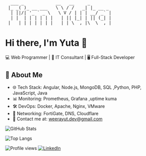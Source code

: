 <pre>
  ___ _            __   __     _        
 |_ _( )_ __ ___   \ \ / /   _| |_ __ _ 
  | ||/| '_ ` _ \   \ V / | | | __/ _` |
  | |  | | | | | |   | || |_| | || (_| |
 |___| |_| |_| |_|   |_| \__,_|\__\__,_|                                             
</pre>


# Hi there, I'm Yuta 👋

💻 Web Programmer | 🔧 IT Consultant | 🖥️ Full-Stack Developer  

## 🚀 About Me  
- 🌐 Tech Stack: Angular, Node.js, MongoDB, SQL ,Python, PHP, JavaScript, Java
- 📊 Monitoring: Prometheus, Grafana ,uptime kuma
- 🛠️ DevOps: Docker, Apache, Nginx, VMware  
- 📡 Networking: FortiGate, DNS, Cloudflare  
- 📩 Contact me at: weerayut.dev@gmail.com

![GitHub Stats](https://github-readme-stats.vercel.app/api?username=Yu-t-a&show_icons=true&theme=tokyonight)

![Top Langs](https://github-readme-stats.vercel.app/api/top-langs/?username=Yu-t-a&layout=compact&theme=tokyonight)

![Profile views](https://komarev.com/ghpvc/?username=Yu-t-a)
[![LinkedIn](https://img.shields.io/badge/LinkedIn-blue?logo=linkedin)](https://www.linkedin.com/in/yuta-dev/)


<!---
Yu-t-a/Yu-t-a is a ✨ special ✨ repository because its `README.md` (this file) appears on your GitHub profile.
You can click the Preview link to take a look at your changes.
--->

